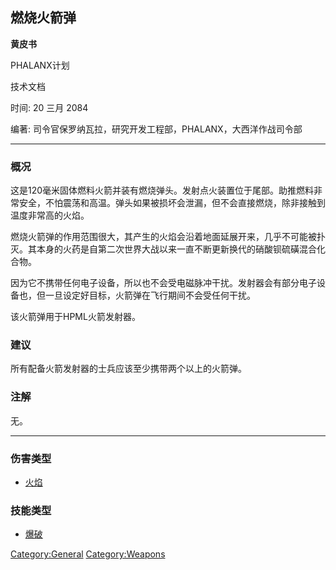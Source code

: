 ## 燃烧火箭弹

**黄皮书**

PHALANX计划

技术文档

时间: 20 三月 2084

编著: 司令官保罗纳瓦拉，研究开发工程部，PHALANX，大西洋作战司令部

------------------------------------------------------------------------

### 概况

这是120毫米固体燃料火箭并装有燃烧弹头。发射点火装置位于尾部。助推燃料非常安全，不怕震荡和高温。弹头如果被损坏会泄漏，但不会直接燃烧，除非接触到温度非常高的火焰。

燃烧火箭弹的作用范围很大，其产生的火焰会沿着地面延展开来，几乎不可能被扑灭。其本身的火药是自第二次世界大战以来一直不断更新换代的硝酸钡硫磺混合化合物。

因为它不携带任何电子设备，所以也不会受电磁脉冲干扰。发射器会有部分电子设备也，但一旦设定好目标，火箭弹在飞行期间不会受任何干扰。

该火箭弹用于HPML火箭发射器。

### 建议

所有配备火箭发射器的士兵应该至少携带两个以上的火箭弹。

### 注解

无。

------------------------------------------------------------------------

### 伤害类型

- [火焰](伤害#火焰 "wikilink")

### 技能类型

- [爆破](技能#爆破 "wikilink")

[Category:General](Category:General "wikilink")
[Category:Weapons](Category:Weapons "wikilink")